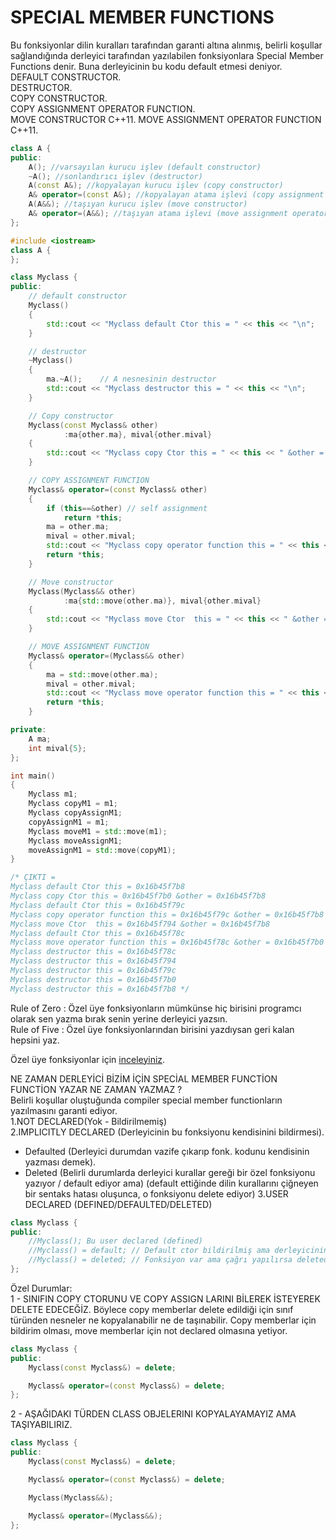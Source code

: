 # SPECIAL MEMBER FUNCTIONS
Bu fonksiyonlar dilin kuralları tarafından garanti altına alınmış, belirli koşullar sağlandığında derleyici tarafından yazılabilen fonksiyonlara
Special Member Functions denir. Buna derleyicinin bu kodu default etmesi deniyor.   
DEFAULT CONSTRUCTOR.   
DESTRUCTOR.   
COPY CONSTRUCTOR.  
COPY ASSIGNMENT OPERATOR FUNCTION.  
MOVE CONSTRUCTOR C++11.
MOVE ASSIGNMENT OPERATOR FUNCTION C++11. 
```cpp
class A {
public:
    A(); //varsayılan kurucu işlev (default constructor)
    ~A(); //sonlandırıcı işlev (destructor)
    A(const A&); //kopyalayan kurucu işlev (copy constructor)
    A& operator=(const A&); //kopyalayan atama işlevi (copy assignment operator function)
    A(A&&); //taşıyan kurucu işlev (move constructor)
    A& operator=(A&&); //taşıyan atama işlevi (move assignment operator function)
};
```
```cpp
#include <iostream>
class A {
};

class Myclass {
public:
    // default constructor
    Myclass()
    {
        std::cout << "Myclass default Ctor this = " << this << "\n";
    }

    // destructor
    ~Myclass()
    {
        ma.~A();	// A nesnesinin destructor
        std::cout << "Myclass destructor this = " << this << "\n";
    }

    // Copy constructor
    Myclass(const Myclass& other)
            :ma{other.ma}, mival{other.mival}
    {
        std::cout << "Myclass copy Ctor this = " << this << " &other = " << &other << "\n";
    }

    // COPY ASSIGNMENT FUNCTION
    Myclass& operator=(const Myclass& other)
    {
        if (this==&other) // self assignment
            return *this;
        ma = other.ma;
        mival = other.mival;
        std::cout << "Myclass copy operator function this = " << this << " &other = " << &other << "\n";
        return *this;
    }

    // Move constructor
    Myclass(Myclass&& other)
            :ma{std::move(other.ma)}, mival{other.mival}
    {
        std::cout << "Myclass move Ctor  this = " << this << " &other = " << &other << "\n";
    }

    // MOVE ASSIGNMENT FUNCTION
    Myclass& operator=(Myclass&& other)
    {
        ma = std::move(other.ma);
        mival = other.mival;
        std::cout << "Myclass move operator function this = " << this << " &other = " << &other << "\n";
        return *this;
    }

private:
    A ma;
    int mival{5};
};

int main()
{
    Myclass m1;
    Myclass copyM1 = m1;
    Myclass copyAssignM1;
    copyAssignM1 = m1;
    Myclass moveM1 = std::move(m1);
    Myclass moveAssignM1;
    moveAssignM1 = std::move(copyM1);
}

/* ÇIKTI =
Myclass default Ctor this = 0x16b45f7b8
Myclass copy Ctor this = 0x16b45f7b0 &other = 0x16b45f7b8
Myclass default Ctor this = 0x16b45f79c
Myclass copy operator function this = 0x16b45f79c &other = 0x16b45f7b8
Myclass move Ctor  this = 0x16b45f794 &other = 0x16b45f7b8
Myclass default Ctor this = 0x16b45f78c
Myclass move operator function this = 0x16b45f78c &other = 0x16b45f7b0
Myclass destructor this = 0x16b45f78c
Myclass destructor this = 0x16b45f794
Myclass destructor this = 0x16b45f79c
Myclass destructor this = 0x16b45f7b0
Myclass destructor this = 0x16b45f7b8 */
```

Rule of Zero : Özel üye fonksiyonların mümkünse hiç birisini programcı olarak sen yazma bırak senin yerine derleyici yazsın.  
Rule of Five : Özel üye fonksiyonlarından birisini yazdıysan geri kalan hepsini yaz.

Özel üye fonksiyonlar için [inceleyiniz](http://plepa.com/2017/03/15/siniflarin-ozel-islevlerinin-derleyici-tarafindan-yazilmasi/).  


NE ZAMAN DERLEYİCİ BİZİM İÇİN SPECİAL MEMBER FUNCTİON FUNCTİON YAZAR NE ZAMAN YAZMAZ ?  
Belirli koşullar oluştuğunda compiler special member functionların yazılmasını garanti ediyor.  
1.NOT DECLARED(Yok - Bildirilmemiş)  
2.IMPLICITLY DECLARED (Derleyicinin bu fonksiyonu kendisinini bildirmesi).  
- Defaulted (Derleyici durumdan vazife çıkarıp fonk. kodunu kendisinin yazması demek).   
- Deleted (Belirli durumlarda derleyici kurallar gereği bir özel fonksiyonu yazıyor / default ediyor ama)
		  (default ettiğinde dilin kurallarını çiğneyen bir sentaks hatası oluşunca, o fonksiyonu delete ediyor)
3.USER DECLARED (DEFINED/DEFAULTED/DELETED)
```cpp
class Myclass {
public:
    //Myclass(); Bu user declared (defined)
    //Myclass() = default; // Default ctor bildirilmiş ama derleyicinin default etmesi istenmiş. Yani kodunu derleyici yazacak.
    //Myclass() = deleted; // Fonksiyon var ama çağrı yapılırsa deleted edildiği için SENTAKS HATASI.
};
```

Özel Durumlar:  
1 - SINIFIN COPY CTORUNU VE COPY ASSIGN LARINI BİLEREK İSTEYEREK DELETE EDECEĞİZ. Böylece copy memberlar delete edildiği için sınıf türünden nesneler ne kopyalanabilir ne de taşınabilir. Copy memberlar için bildirim olması, move memberlar için not declared olmasına yetiyor.
```cpp
class Myclass {
public:
    Myclass(const Myclass&) = delete;

    Myclass& operator=(const Myclass&) = delete;
};
```
2 - AŞAĞIDAKI TÜRDEN CLASS OBJELERINI KOPYALAYAMAYIZ AMA TAŞIYABILIRIZ.
```cpp
class Myclass {
public:
    Myclass(const Myclass&) = delete;

    Myclass& operator=(const Myclass&) = delete;

    Myclass(Myclass&&);

    Myclass& operator=(Myclass&&);
};
```
